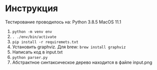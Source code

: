 # Инструкция

Тестирование проводилось на:
Python 3.8.5
MacOS 11.1

1. ```python -m venv env```
2. ```. ./env/bin/activate```
3. ```pip install -r requiremets.txt```
4. Установить graphviz. Для brew: ```brew install graphviz```
5. Написать код в input.txt
6. ```python parser.py```
7. Абстрактное синтаксическое дерево находится в файле input.png
